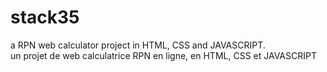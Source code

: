 # stack35

a RPN web calculator project in HTML, CSS and JAVASCRIPT.<br>
un projet de web calculatrice RPN en ligne, en HTML, CSS et JAVASCRIPT
